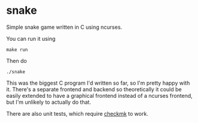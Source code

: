snake
=====

Simple snake game written in C using ncurses.

You can run it using

```
make run
```
Then do
```
./snake
```

This was the biggest C program I'd written so far, so I'm pretty happy
with it. There's a separate frontend and backend so theoretically it
could be easily extended to have a graphical frontend instead of a
ncurses frontend, but I'm unlikely to actually do that.

There are also unit tests, which require [checkmk](http://mathias-kettner.de/checkmk.html)
to work.
